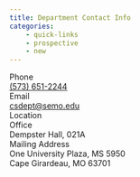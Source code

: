 ```yaml
---
title: Department Contact Info
categories: 
    - quick-links
    - prospective
    - new
---
```

<div id="flush-collapseFive" aria-labelledby="flush-headingFive" data-mdb-parent="#accordionFlushExample"
    class="accordion-collapse collapse" style="">
    <div class="accordion-body">
        <div class="contact_body">
            <div class="contact_details">
                <div class="contact_detail phone">
                    <div class="contact_detail_label"><span class="contact_detail_label_text">Phone</span></div>
                    <div class="contact_detail_item">
                        <div class="contact_detail_hint"></div><a href="tel:5736512244"
                            class="contact_detail_info">(573) 651-2244</a>
                    </div>
                </div>
                <div class="contact_detail email">
                    <div class="contact_detail_label"><span class="contact_detail_label_text">Email</span></div>
                    <div class="contact_detail_item">
                        <div class="contact_detail_hint"></div><a href="mailto:csdept@semo.edu"
                            class="contact_detail_info">csdept@semo.edu</a>
                    </div>
                </div>
                <div class="contact_detail">
                    <div class="contact_detail_label"><span class="contact_detail_label_text">Location</span></div>
                    <div class="contact_detail_item">
                        <div class="contact_detail_hint">Office</div>
                        <div class="contact_detail_info">Dempster Hall, 021A</div>
                    </div>
                    <div class="contact_detail_item">
                        <div class="contact_detail_hint">Mailing Address</div>
                        <div class="contact_detail_info">One University Plaza, MS 5950<br>Cape Girardeau, MO 63701</div>
                    </div>
                </div>
            </div>
        </div>
    </div>
</div>